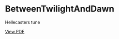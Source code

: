 # BetweenTwilightAndDawn
Hellecasters tune
<p><a href="https://github.com/petefarmer/BetweenTwighlightAndDawn/blob/master/Main.pdf">View PDF</a></p>
